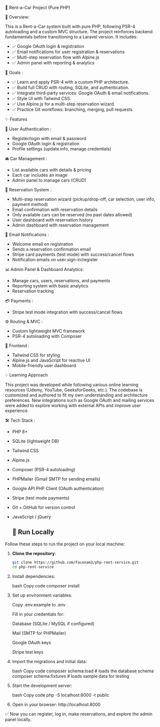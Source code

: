 🚗 Rent-a-Car Project (Pure PHP)

📌 Overview:

This is a Rent-a-Car system built with pure PHP, following PSR-4 autoloading and a custom MVC structure.
The project reinforces backend fundamentals before transitioning to a Laravel version.
It includes:
- ✅ Google OAuth login & registration
- ✅ Email notifications for user registration & reservations
- ✅ Multi-step reservation flow with Alpine.js
- ✅ Admin panel with reporting & analytics

🎯 Goals :
- ✅ Learn and apply PSR-4 with a custom PHP architecture.
- ✅ Build full CRUD with routing, SQLite, and authentication.
- ✅ Integrate third-party services: Google OAuth & email notifications.
- ✅ Style UI with Tailwind CSS.
- ✅ Use Alpine.js for a multi-step reservation wizard.
- ✅ Practice Git workflows: branching, merging, pull requests.

✨ Features 

🔐 User Authentication :

- Register/login with email & password
- Google OAuth login & registration
- Profile settings (update info, manage credentials)
  
🚘 Car Management :

- List available cars with details & pricing
- Each car includes an image
- Admin panel to manage cars (CRUD)
  
📅 Reservation System :

- Multi-step reservation wizard (pickup/drop-off, car selection, user info, payment method)
- Email confirmation with reservation details
- Only available cars can be reserved (no past dates allowed)
- User dashboard with reservation history
- Admin dashboard with reservation management
  
📧 Email Notifications :

- Welcome email on registration
- Sends a reservation confirmation email
- Stripe card payments (test mode) with success/cancel flows
- Notification emails on user sign-in/register

📊 Admin Panel & Dashboard Analytics:

- Manage cars, users, reservations, and payments
- Reporting system with basic analytics
- Reservation tracking

💳 Payments :
- Stripe test mode integration with success/cancel flows
  
⚙️ Routing & MVC :

- Custom lightweight MVC framework
- PSR-4 autoloading with Composer
  
🎨 Frontend :

- Tailwind CSS for styling
- Alpine.js and JavaScript for reactive UI
- Mobile-friendly user dashboard

💡 Learning Approach

This project was developed while following various online learning resources (Udemy, YouTube, GeeksforGeeks, etc.).
The codebase is customized and authored to fit my own understanding and architecture preferences.
New integrations such as Google OAuth and mailing services were added to explore working with external APIs and improve user experience.

🛠️ Tech Stack :
- PHP 8+
- SQLite (lightweight DB)
- Tailwind CSS
- Alpine.js
- Composer (PSR-4 autoloading)
- PHPMailer (Gmail SMTP for sending emails)
- Google API PHP Client (OAuth authentication)
- Stripe (test mode payments)
- Git + GitHub for version control
- JavaScript / jQuery

  ## 🚀 Run Locally

Follow these steps to run the project on your local machine:

1. **Clone the repository**:
   ```bash
   git clone https://github.com/Facenam3/php-rent-service.git
   cd php-rent-service
2. Install dependencies:

    bash
    Copy code
    composer install

3. Set up environment variables:

    Copy .env.example to .env
    
    Fill in your credentials for:
    
    Database (SQLite / MySQL if configured)
    
    Mail (SMTP for PHPMailer)
    
    Google OAuth keys
    
    Stripe test keys

4. Import the migrations and initial data:

    bash
    Copy code
    composer schema:load      # loads the database schema
    composer schema:fixtures  # loads sample data for testing

5. Start the development server:

    bash
    Copy code
    php -S localhost:8000 -t public

6. Open in your browser:
    http://localhost:8000

✅ Now you can register, log in, make reservations, and explore the admin panel locally.
